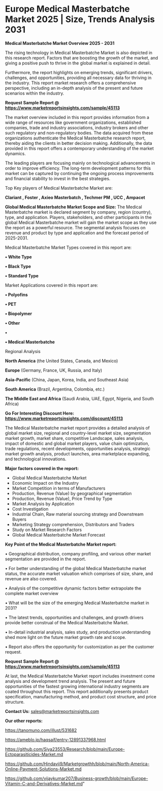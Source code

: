 # Europe Medical Masterbatche Market 2025 | Size, Trends Analysis 2031

<Strong> Medical Masterbatche Market Overview 2025 - 2031</strong>

The rising technology in Medical Masterbatche Market is also depicted in this research report. Factors that are boosting the growth of the market, and giving a positive push to thrive in the global market is explained in detail.

Furthermore, the report highlights on emerging trends, significant drivers, challenges, and opportunities, providing all necessary data for thriving in the industry. This report market research offers a comprehensive perspective, including an in-depth analysis of the present and future scenarios within the industry.

<strong>Request Sample Report @ <a href=https://www.marketreportsinsights.com/sample/45113>https://www.marketreportsinsights.com/sample/45113</a></strong>

The market overview included in this report provides information from a wide range of resources like government organizations, established companies, trade and industry associations, industry brokers and other such regulatory and non-regulatory bodies. The data acquired from these organizations authenticate the Medical Masterbatche research report, thereby aiding the clients in better decision making. Additionally, the data provided in this report offers a contemporary understanding of the market dynamics.

The leading players are focusing mainly on technological advancements in order to improve efficiency. The long-term development patterns for this market can be captured by continuing the ongoing process improvements and financial stability to invest in the best strategies.

Top Key players of Medical Masterbatche Market are:

<strong>Clariant , Foster , Axieo Masterbatch , Techmer PM , UCC , Ampacet </strong>

<strong><b>Global Medical Masterbatche Market Scope and Size:</b></strong>
The Medical Masterbatche market is declared segment by company, region (country), type, and application. Players, stakeholders, and other participants in the global Medical Masterbatche market will gain the market scope as they use the report as a powerful resource. The segmental analysis focuses on revenue and product by type and application and the forecast period of 2025-2031.

Medical Masterbatche Market Types covered in this report are:

<strong>•  White Type 

•  Black Type 

•  Standard Type</strong>

Market Applications covered in this report are:

<strong>•  Polyofins 

•  PET 

•  Biopolymer 

•  Other 

•  

•  Medical Masterbatche</strong> 

Regional Analysis

<strong>North America</strong> (the United States, Canada, and Mexico)

<strong>Europe</strong> (Germany, France, UK, Russia, and Italy)

<strong>Asia-Pacific</strong> (China, Japan, Korea, India, and Southeast Asia)

<strong>South America</strong> (Brazil, Argentina, Colombia, etc.)

<strong>The Middle East and Africa</strong> (Saudi Arabia, UAE, Egypt, Nigeria, and South Africa)

<strong>Go For Interesting Discount Here: <a href=https://www.marketreportsinsights.com/discount/45113>https://www.marketreportsinsights.com/discount/45113</a></strong>

The Medical Masterbatche market report provides a detailed analysis of global market size, regional and country-level market size, segmentation market growth, market share, competitive Landscape, sales analysis, impact of domestic and global market players, value chain optimization, trade regulations, recent developments, opportunities analysis, strategic market growth analysis, product launches, area marketplace expanding, and technological innovations.

<strong><b>Major factors covered in the report:</b></strong>
<ul>
  <li>Global Medical Masterbatche Market </li>
  <li>Economic Impact on the Industry</li>
  <li>Market Competition in terms of Manufacturers</li>
  <li>Production, Revenue (Value) by geographical segmentation</li>
  <li>Production, Revenue (Value), Price Trend by Type</li>
  <li>Market Analysis by Application</li>
  <li>Cost Investigation</li>
  <li>Industrial Chain, Raw material sourcing strategy and Downstream Buyers</li>
  <li>Marketing Strategy comprehension, Distributors and Traders</li>
  <li>Study on Market Research Factors</li>
  <li>Global Medical Masterbatche Market Forecast</li>
</ul>

<strong><b>Key Point of the Medical Masterbatche Market report:</b></strong>

• Geographical distribution, company profiling, and various other market segmentation are provided in the report.

• For better understanding of the global Medical Masterbatche market status, the accurate market valuation which comprises of size, share, and revenue are also covered.

• Analysis of the competitive dynamic factors better extrapolate the complete market overview

• What will be the size of the emerging Medical Masterbatche market in 2031?

• The latest trends, opportunities and challenges, and growth drivers provide better construal of the Medical Masterbatche Market.

• In-detail industrial analysis, sales study, and production understanding shed more light on the future market growth rate and scope.

• Report also offers the opportunity for customization as per the customer request.

<strong>Request Sample Report @ <a href=https://www.marketreportsinsights.com/sample/45113>https://www.marketreportsinsights.com/sample/45113</a></strong>

At last, the Medical Masterbatche Market report includes investment come analysis and development trend analysis. The present and future opportunities of the fastest growing international industry segments are coated throughout this report. This report additionally presents product specification, manufacturing method, and product cost structure, and price structure.

<strong>Contact Us:</strong>
sales@marketreportsinsights.com

<strong>Our other reports:</strong>

<a href=https://tanomuno.com/illust/531682>https://tanomuno.com/illust/531682</a>

<a href=https://ameblo.jp/haqsaif/entry-12891337968.html>https://ameblo.jp/haqsaif/entry-12891337968.html</a>

<a href=https://github.com/Siya23553/Research/blob/main/Europe-Ectoparasiticides-Market.md>https://github.com/Siya23553/Research/blob/main/Europe-Ectoparasiticides-Market.md</a>

<a href=https://github.com/Hindavii9/Marketgrowthh/blob/main/North-America-Online-Payment-Solutions-Market.md>https://github.com/Hindavii9/Marketgrowthh/blob/main/North-America-Online-Payment-Solutions-Market.md</a>

<a href=https://github.com/vijaykumar207/Business-growth/blob/main/Europe-Vitamin-C-and-Derivatives-Market.md>https://github.com/vijaykumar207/Business-growth/blob/main/Europe-Vitamin-C-and-Derivatives-Market.md</a>"
